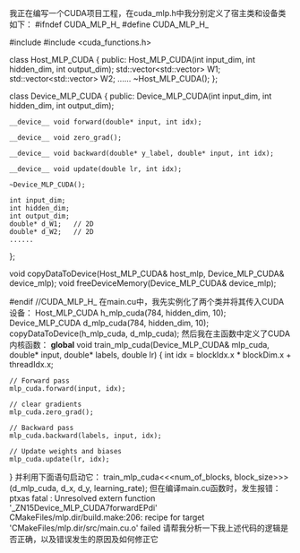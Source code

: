 我正在编写一个CUDA项目工程，在cuda_mlp.h中我分别定义了宿主类和设备类如下：
#ifndef CUDA_MLP_H_
#define CUDA_MLP_H_

#include <vector>
#include <cuda_functions.h>

class Host_MLP_CUDA {
public:
    Host_MLP_CUDA(int input_dim, int hidden_dim, int output_dim);
    std::vector<std::vector<double>> W1;
    std::vector<std::vector<double>> W2;
    ......
    ~Host_MLP_CUDA();
};

class Device_MLP_CUDA {
public:
    Device_MLP_CUDA(int input_dim, int hidden_dim, int output_dim);

    __device__ void forward(double* input, int idx);

    __device__ void zero_grad();

    __device__ void backward(double* y_label, double* input, int idx);

    __device__ void update(double lr, int idx);

    ~Device_MLP_CUDA();

    int input_dim;
    int hidden_dim;
    int output_dim;
    double* d_W1;   // 2D
    double* d_W2;   // 2D
    ......
};

void copyDataToDevice(Host_MLP_CUDA& host_mlp, Device_MLP_CUDA& device_mlp);
void freeDeviceMemory(Device_MLP_CUDA& device_mlp);

#endif //CUDA_MLP_H_
在main.cu中，我先实例化了两个类并将其传入CUDA设备：
Host_MLP_CUDA h_mlp_cuda(784, hidden_dim, 10);
Device_MLP_CUDA d_mlp_cuda(784, hidden_dim, 10);
copyDataToDevice(h_mlp_cuda, d_mlp_cuda);
然后我在主函数中定义了CUDA内核函数：
__global__ void train_mlp_cuda(Device_MLP_CUDA& mlp_cuda,  double* input, double* labels, double lr) {
    int idx = blockIdx.x * blockDim.x + threadIdx.x;

    // Forward pass
    mlp_cuda.forward(input, idx);

    // clear gradients
    mlp_cuda.zero_grad();

    // Backward pass
    mlp_cuda.backward(labels, input, idx);

    // Update weights and biases
    mlp_cuda.update(lr, idx);
}
并利用下面语句启动它：
train_mlp_cuda<<<num_of_blocks, block_size>>>(d_mlp_cuda, d_x, d_y, learning_rate);
但在编译main.cu函数时，发生报错：
ptxas fatal   : Unresolved extern function '_ZN15Device_MLP_CUDA7forwardEPdi'
CMakeFiles/mlp.dir/build.make:206: recipe for target 'CMakeFiles/mlp.dir/src/main.cu.o' failed
请帮我分析一下我上述代码的逻辑是否正确，以及错误发生的原因及如何修正它